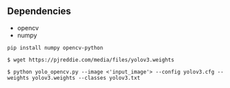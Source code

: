  ## Dependencies
  * opencv
  * numpy
  
`pip install numpy opencv-python`

  `$ wget https://pjreddie.com/media/files/yolov3.weights`
 

 `$ python yolo_opencv.py --image <'input_image'> --config yolov3.cfg --weights yolov3.weights --classes yolov3.txt`
 
